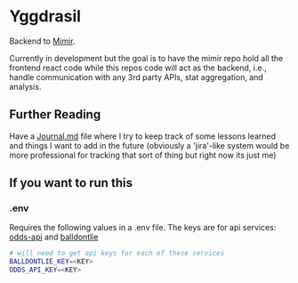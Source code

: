 # Yggdrasil
Backend to [Mimir](https://github.com/tjkuri/mimir). 

Currently in development but the goal is to have the mimir repo hold all the frontend react code while this repos code will act as the backend, i.e., handle communication with any 3rd party APIs, stat aggregation, and analysis.

## Further Reading
Have a [Journal.md](JOURNAL.md) file where I try to keep track of some lessons learned and things I want to add in the future (obviously a 'jira'-like system would be more professional for tracking that sort of thing but right now its just me)

## If you want to run this

### .env
Requires the following values in a .env file. The keys are for api services: [odds-api](https://the-odds-api.com) and [balldontlie](https://www.balldontlie.io/#introduction)
```bash
# will need to get api keys for each of these services
BALLDONTLIE_KEY=<KEY>
ODDS_API_KEY=<KEY>
```
